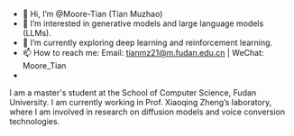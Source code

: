 - 👋 Hi, I’m @Moore-Tian (Tian Muzhao)
- 👀 I’m interested in generative models and large language models (LLMs).
- 🌱 I’m currently exploring deep learning and reinforcement learning.
- 📫 How to reach me: Email: [tianmz21@m.fudan.edu.cn](mailto:tianmz21@m.fudan.edu.cn) | WeChat: Moore_Tian
- 
I am a master's student at the School of Computer Science, Fudan University. I am currently working in Prof. Xiaoqing Zheng’s laboratory, where I am involved in research on diffusion models and voice conversion technologies.

